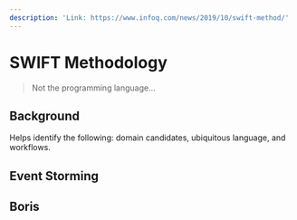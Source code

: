 ```yaml
---
description: 'Link: https://www.infoq.com/news/2019/10/swift-method/'
---
```


# SWIFT Methodology

> Not the programming language...

## Background

Helps identify the following: domain candidates, ubiquitous language, and workflows.



## Event Storming



## Boris

